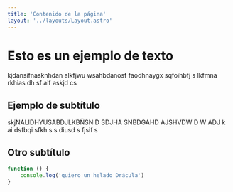 ```yaml
---
title: 'Contenido de la página'
layout: '../layouts/Layout.astro'
---
```


# Esto es un ejemplo de texto
 
kjdansifnasknhdan alkfjwu wsahbdanosf faodhnaygx sqfoihbfj s lkfmna rkhias dh sf  aif askjd  cs

## Ejemplo de subtítulo

skjNALIDHYUSABDJLKBÑSNID SDJHA SNBDGAHD AJSHVDW D W ADJ k ai dsfbqi sfkh s s diusd s fjsif s 

## Otro subtítulo

``` javascript
function () {
    console.log('quiero un helado Drácula')
}
```

